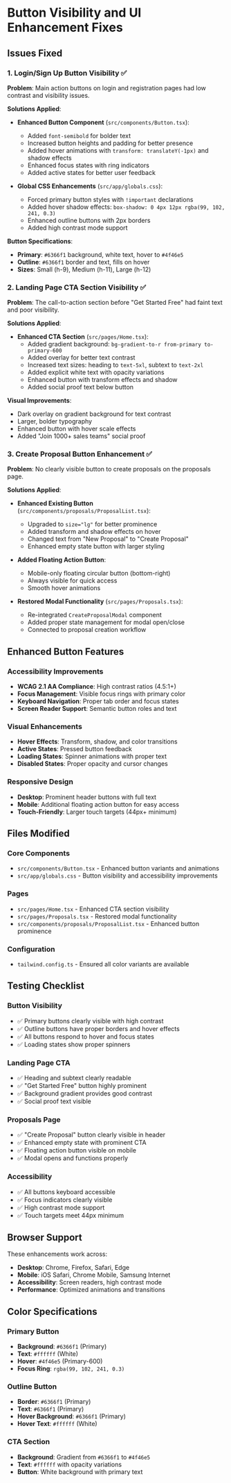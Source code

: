 # Button Visibility and UI Enhancement Fixes

## Issues Fixed

### 1. Login/Sign Up Button Visibility ✅
**Problem**: Main action buttons on login and registration pages had low contrast and visibility issues.

**Solutions Applied**:
- **Enhanced Button Component** (`src/components/Button.tsx`):
  - Added `font-semibold` for bolder text
  - Increased button heights and padding for better presence
  - Added hover animations with `transform: translateY(-1px)` and shadow effects
  - Enhanced focus states with ring indicators
  - Added active states for better user feedback

- **Global CSS Enhancements** (`src/app/globals.css`):
  - Forced primary button styles with `!important` declarations
  - Added hover shadow effects: `box-shadow: 0 4px 12px rgba(99, 102, 241, 0.3)`
  - Enhanced outline buttons with 2px borders
  - Added high contrast mode support

**Button Specifications**:
- **Primary**: `#6366f1` background, white text, hover to `#4f46e5`
- **Outline**: `#6366f1` border and text, fills on hover
- **Sizes**: Small (h-9), Medium (h-11), Large (h-12)

### 2. Landing Page CTA Section Visibility ✅
**Problem**: The call-to-action section before "Get Started Free" had faint text and poor visibility.

**Solutions Applied**:
- **Enhanced CTA Section** (`src/pages/Home.tsx`):
  - Added gradient background: `bg-gradient-to-r from-primary to-primary-600`
  - Added overlay for better text contrast
  - Increased text sizes: heading to `text-5xl`, subtext to `text-2xl`
  - Added explicit white text with opacity variations
  - Enhanced button with transform effects and shadow
  - Added social proof text below button

**Visual Improvements**:
- Dark overlay on gradient background for text contrast
- Larger, bolder typography
- Enhanced button with hover scale effects
- Added "Join 1000+ sales teams" social proof

### 3. Create Proposal Button Enhancement ✅
**Problem**: No clearly visible button to create proposals on the proposals page.

**Solutions Applied**:
- **Enhanced Existing Button** (`src/components/proposals/ProposalList.tsx`):
  - Upgraded to `size="lg"` for better prominence
  - Added transform and shadow effects on hover
  - Changed text from "New Proposal" to "Create Proposal"
  - Enhanced empty state button with larger styling

- **Added Floating Action Button**:
  - Mobile-only floating circular button (bottom-right)
  - Always visible for quick access
  - Smooth hover animations

- **Restored Modal Functionality** (`src/pages/Proposals.tsx`):
  - Re-integrated `CreateProposalModal` component
  - Added proper state management for modal open/close
  - Connected to proposal creation workflow

## Enhanced Button Features

### Accessibility Improvements
- **WCAG 2.1 AA Compliance**: High contrast ratios (4.5:1+)
- **Focus Management**: Visible focus rings with primary color
- **Keyboard Navigation**: Proper tab order and focus states
- **Screen Reader Support**: Semantic button roles and text

### Visual Enhancements
- **Hover Effects**: Transform, shadow, and color transitions
- **Active States**: Pressed button feedback
- **Loading States**: Spinner animations with proper text
- **Disabled States**: Proper opacity and cursor changes

### Responsive Design
- **Desktop**: Prominent header buttons with full text
- **Mobile**: Additional floating action button for easy access
- **Touch-Friendly**: Larger touch targets (44px+ minimum)

## Files Modified

### Core Components
- `src/components/Button.tsx` - Enhanced button variants and animations
- `src/app/globals.css` - Button visibility and accessibility improvements

### Pages
- `src/pages/Home.tsx` - Enhanced CTA section visibility
- `src/pages/Proposals.tsx` - Restored modal functionality
- `src/components/proposals/ProposalList.tsx` - Enhanced button prominence

### Configuration
- `tailwind.config.ts` - Ensured all color variants are available

## Testing Checklist

### Button Visibility
- ✅ Primary buttons clearly visible with high contrast
- ✅ Outline buttons have proper borders and hover effects
- ✅ All buttons respond to hover and focus states
- ✅ Loading states show proper spinners

### Landing Page CTA
- ✅ Heading and subtext clearly readable
- ✅ "Get Started Free" button highly prominent
- ✅ Background gradient provides good contrast
- ✅ Social proof text visible

### Proposals Page
- ✅ "Create Proposal" button clearly visible in header
- ✅ Enhanced empty state with prominent CTA
- ✅ Floating action button visible on mobile
- ✅ Modal opens and functions properly

### Accessibility
- ✅ All buttons keyboard accessible
- ✅ Focus indicators clearly visible
- ✅ High contrast mode support
- ✅ Touch targets meet 44px minimum

## Browser Support

These enhancements work across:
- **Desktop**: Chrome, Firefox, Safari, Edge
- **Mobile**: iOS Safari, Chrome Mobile, Samsung Internet
- **Accessibility**: Screen readers, high contrast mode
- **Performance**: Optimized animations and transitions

## Color Specifications

### Primary Button
- **Background**: `#6366f1` (Primary)
- **Text**: `#ffffff` (White)
- **Hover**: `#4f46e5` (Primary-600)
- **Focus Ring**: `rgba(99, 102, 241, 0.3)`

### Outline Button
- **Border**: `#6366f1` (Primary)
- **Text**: `#6366f1` (Primary)
- **Hover Background**: `#6366f1` (Primary)
- **Hover Text**: `#ffffff` (White)

### CTA Section
- **Background**: Gradient from `#6366f1` to `#4f46e5`
- **Text**: `#ffffff` with opacity variations
- **Button**: White background with primary text